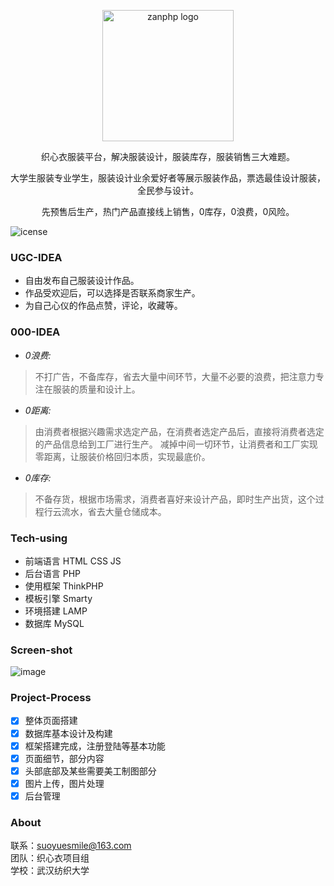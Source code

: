 <p align="center">
    <img src="https://github.com/suoyuesmile/zxyClothPat/raw/master/Show/zxylog.png" alt="zanphp logo" width="210" height="210">
</p>
<p align="center">
织心衣服装平台，解决服装设计，服装库存，服装销售三大难题。
</p>
<p align="center">
大学生服装专业学生，服装设计业余爱好者等展示服装作品，票选最佳设计服装，全民参与设计。
</p>
<p align="center">
先预售后生产，热门产品直接线上销售，0库存，0浪费，0风险。
</p>

![icense](https://img.shields.io/badge/license-apache2.4-green.svg)


### UGC-IDEA

- 自由发布自己服装设计作品。
- 作品受欢迎后，可以选择是否联系商家生产。
- 为自己心仪的作品点赞，评论，收藏等。

### 000-IDEA   

- *0浪费:*   
> 不打广告，不备库存，省去大量中间环节，大量不必要的浪费，把注意力专注在服装的质量和设计上。
- *0距离:*   
> 由消费者根据兴趣需求选定产品，在消费者选定产品后，直接将消费者选定的产品信息给到工厂进行生产。
减掉中间一切环节，让消费者和工厂实现零距离，让服装价格回归本质，实现最底价。
- *0库存:*   
> 不备存货，根据市场需求，消费者喜好来设计产品，即时生产出货，这个过程行云流水，省去大量仓储成本。

### Tech-using   

- 前端语言  HTML  CSS  JS 
- 后台语言  PHP 
- 使用框架  ThinkPHP
- 模板引擎  Smarty
- 环境搭建  LAMP
- 数据库 MySQL

### Screen-shot

![image](https://github.com/suoyuesmile/zxyClothPat/raw/master/Show/show.gif)


### Project-Process

- [x] 整体页面搭建
- [x] 数据库基本设计及构建
- [x] 框架搭建完成，注册登陆等基本功能
- [x] 页面细节，部分内容
- [x] 头部底部及某些需要美工制图部分
- [x] 图片上传，图片处理
- [x] 后台管理

### About

联系：suoyuesmile@163.com   
团队：织心衣项目组   
学校：武汉纺织大学







